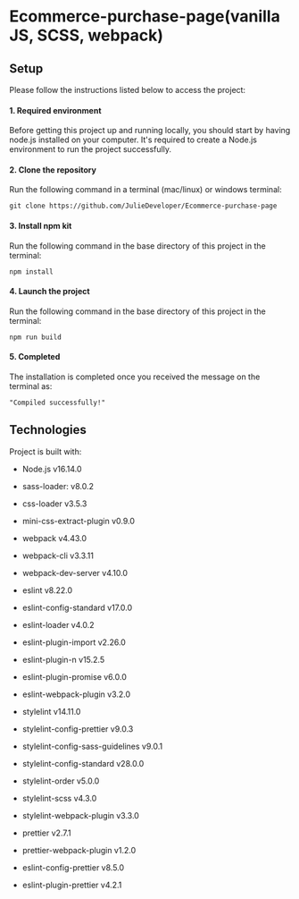 # Ecommerce-purchase-page(vanilla JS, SCSS, webpack)


## Setup

Please follow the instructions listed below to access the project:

#### 1. Required environment

Before getting this project up and running locally, you should start by having node.js installed on your computer.
It's required to create a Node.js environment to run the project successfully.

#### 2. Clone the repository

Run the following command in a terminal (mac/linux) or windows terminal:

```
git clone https://github.com/JulieDeveloper/Ecommerce-purchase-page

```

#### 3. Install npm kit

Run the following command in the base directory of this project in the terminal:

```
npm install
```

#### 4. Launch the project

Run the following command in the base directory of this project in the terminal:

```
npm run build
```

#### 5. Completed

The installation is completed once you received the message on the terminal as:

```
"Compiled successfully!"
```


## Technologies

Project is built with:
- Node.js v16.14.0
- sass-loader: v8.0.2
- css-loader v3.5.3
- mini-css-extract-plugin v0.9.0
- webpack v4.43.0
- webpack-cli v3.3.11
- webpack-dev-server v4.10.0


- eslint v8.22.0
- eslint-config-standard v17.0.0
- eslint-loader v4.0.2
- eslint-plugin-import v2.26.0
- eslint-plugin-n v15.2.5
- eslint-plugin-promise v6.0.0
- eslint-webpack-plugin v3.2.0

- stylelint v14.11.0
- stylelint-config-prettier v9.0.3
- stylelint-config-sass-guidelines v9.0.1
- stylelint-config-standard v28.0.0
- stylelint-order v5.0.0
- stylelint-scss v4.3.0
- stylelint-webpack-plugin v3.3.0

- prettier v2.7.1
- prettier-webpack-plugin v1.2.0
- eslint-config-prettier v8.5.0
- eslint-plugin-prettier v4.2.1
